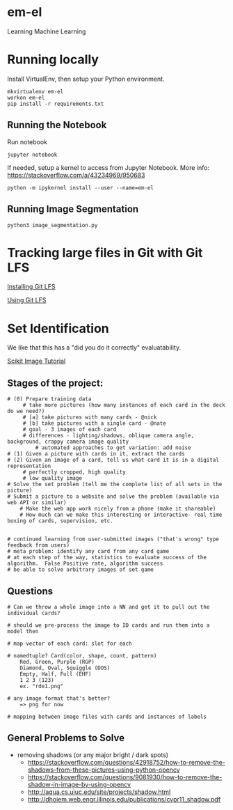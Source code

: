 # em-el
Learning Machine Learning

# Running locally

Install VirtualEnv, then setup your Python environment.

```
mkvirtualenv em-el
workon em-el
pip install -r requirements.txt
```

## Running the Notebook

Run notebook
```
jupyter notebook
```

If needed, setup a kernel to access from Jupyter Notebook.
More info: https://stackoverflow.com/a/43234969/950683
```
python -m ipykernel install --user --name=em-el
```

## Running Image Segmentation

```
python3 image_segmentation.py
```


# Tracking large files in Git with Git LFS

[Installing Git LFS](https://help.github.com/articles/installing-git-large-file-storage/)

[Using Git LFS](https://help.github.com/articles/configuring-git-large-file-storage/)


# Set Identification

We like that this has a "did you do it correctly" evaluatability.

[Scikit Image Tutorial](https://github.com/scikit-image/skimage-tutorials)

## Stages of the project:

    # (0) Prepare training data
         # take more pictures (how many instances of each card in the deck do we need?)
         # [a] take pictures with many cards - @nick
         # [b] take pictures with a single card - @nate
         # goal - 3 images of each card
         # differences - lighting/shadows, oblique camera angle, background, crappy camera image quality
             # automated approaches to get variation: add noise
    # (1) Given a picture with cards in it, extract the cards
    # (2) Given an image of a card, tell us what card it is in a digital representation
         # perfectly cropped, high quality
         # low quality image
    # Solve the set problem (tell me the complete list of all sets in the picture)
    # Submit a picture to a website and solve the problem (available via web API or similar)
        # Make the web app work nicely from a phone (make it shareable)
        # How much can we make this interesting or interactive- real time boxing of cards, supervision, etc.


    # continued learning from user-submitted images ("that's wrong" type feedback from users)
    # meta problem: identify any card from any card game
    # at each step of the way, statistics to evaluate success of the algorithm.  False Positive rate, algorithm success
    # be able to solve arbitrary images of set game

## Questions
    # Can we throw a whole image into a NN and get it to pull out the individual cards?

    # should we pre-process the image to ID cards and run them into a model then

    # map vector of each card: slot for each

    # namedtuple? Card(color, shape, count, pattern)
        Red, Green, Purple (RGP)
        Diamond, Oval, Squiggle (DOS)
        Empty, Half, Full (EHF)
        1 2 3 (123)
        ex. "rde1.png"

    # any image format that's better?
        => png for now

    # mapping between image files with cards and instances of labels

## General Problems to Solve

- removing shadows (or any major bright / dark spots)
    - https://stackoverflow.com/questions/42918752/how-to-remove-the-shadows-from-these-pictures-using-python-opencv
    - https://stackoverflow.com/questions/9081930/how-to-remove-the-shadow-in-image-by-using-opencv
    - http://aqua.cs.uiuc.edu/site/projects/shadow.html
    - http://dhoiem.web.engr.illinois.edu/publications/cvpr11_shadow.pdf

